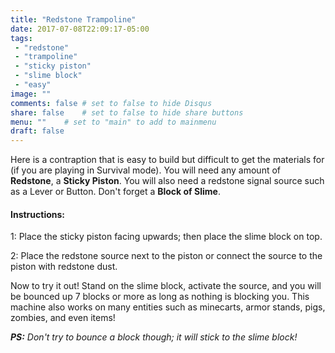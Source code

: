 ```yaml
---
title: "Redstone Trampoline"
date: 2017-07-08T22:09:17-05:00
tags:
 - "redstone"
 - "trampoline"
 - "sticky piston"
 - "slime block"
 - "easy"
image: ""
comments: false # set to false to hide Disqus
share: false 	# set to false to hide share buttons
menu: ""	# set to "main" to add to mainmenu
draft: false
---
```

Here is a contraption that is easy to build but difficult to get the materials for (if you are playing in Survival mode). You will need any amount of **Redstone**, a **Sticky Piston**. You will also need a redstone signal source such as a Lever or Button. Don't forget a **Block of Slime**.
<!--more-->

#### Instructions:

1: Place the sticky piston facing upwards; then place the slime block on top.

2: Place the redstone source next to the piston or connect the source to the piston with redstone dust.

Now to try it out! Stand on the slime block, activate the source, and you will be bounced up 7 blocks or more as long as nothing is blocking you. This machine also works on many entities such as minecarts, armor stands, pigs, zombies, and even items! 

_**PS:** Don't try to bounce a block though; it will stick to the slime block!_
